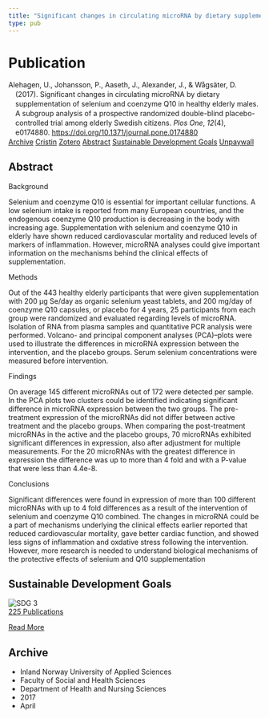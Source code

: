 ```yaml
---
title: "Significant changes in circulating microRNA by dietary supplementation of selenium and coenzyme Q10 in healthy elderly males. A subgroup analysis of a prospective randomized double-blind placebo-controlled trial among elderly Swedish citizens"
type: pub
---
```

<h1>Publication</h1>
<article id="csl-bib-container-CFLCKXUA" class="csl-bib-container">
  <div class="csl-bib-body" style="line-height: 1.35; padding-left: 1em; text-indent:-1em;">
  <div class="csl-entry">Alehagen, U., Johansson, P., Aaseth, J., Alexander, J., &amp; W&#xE5;gs&#xE4;ter, D. (2017). Significant changes in circulating microRNA by dietary supplementation of selenium and coenzyme Q10 in healthy elderly males. A subgroup analysis of a prospective randomized double-blind placebo-controlled trial among elderly Swedish citizens. <i>Plos One</i>, <i>12</i>(4), e0174880. <a href="https://doi.org/10.1371/journal.pone.0174880">https://doi.org/10.1371/journal.pone.0174880</a></div>
</div>
  <div class="csl-bib-buttons">
    <a href="#taxonomy-article-CFLCKXUA" class="csl-bib-button">Archive</a>
    <a href="https://app.cristin.no/results/show.jsf?id=1467166" alt="Cristin URL" class="csl-bib-button">Cristin</a>
    <a href="http://zotero.org/groups/5022929/items/CFLCKXUA" alt="Zotero URL" class="csl-bib-button">Zotero</a>
    <a href="#abstract-article-CFLCKXUA" class="csl-bib-button">Abstract</a>
    <a href="#sdg-article-CFLCKXUA" class="csl-bib-button">Sustainable Development Goals</a>
    <a href="https://journals.plos.org/plosone/article/file?id=10.1371/journal.pone.0174880&amp;type=printable" class="csl-bib-button">Unpaywall</a>
  </div>
  <div id="csl-bib-meta-container-CFLCKXUA"></div>
</article>
<div id="csl-bib-meta-CFLCKXUA" class="csl-bib-meta">
  <article id="abstract-article-CFLCKXUA" class="abstract-article">
    <h1>Abstract</h1>
    Background 
 
Selenium and coenzyme Q10 is essential for important cellular functions. A low selenium intake is reported from many European countries, and the endogenous coenzyme Q10 production is decreasing in the body with increasing age. Supplementation with selenium and coenzyme Q10 in elderly have shown reduced cardiovascular mortality and reduced levels of markers of inflammation. However, microRNA analyses could give important information on the mechanisms behind the clinical effects of supplementation. 
 
Methods 
 
Out of the 443 healthy elderly participants that were given supplementation with 200 μg Se/day as organic selenium yeast tablets, and 200 mg/day of coenzyme Q10 capsules, or placebo for 4 years, 25 participants from each group were randomized and evaluated regarding levels of microRNA. Isolation of RNA from plasma samples and quantitative PCR analysis were performed. Volcano- and principal component analyses (PCA)–plots were used to illustrate the differences in microRNA expression between the intervention, and the placebo groups. Serum selenium concentrations were measured before intervention. 
 
Findings 
 
On average 145 different microRNAs out of 172 were detected per sample. In the PCA plots two clusters could be identified indicating significant difference in microRNA expression between the two groups. The pre-treatment expression of the microRNAs did not differ between active treatment and the placebo groups. When comparing the post-treatment microRNAs in the active and the placebo groups, 70 microRNAs exhibited significant differences in expression, also after adjustment for multiple measurements. For the 20 microRNAs with the greatest difference in expression the difference was up to more than 4 fold and with a P-value that were less than 4.4e-8. 
 
Conclusions 
 
Significant differences were found in expression of more than 100 different microRNAs with up to 4 fold differences as a result of the intervention of selenium and coenzyme Q10 combined. The changes in microRNA could be a part of mechanisms underlying the clinical effects earlier reported that reduced cardiovascular mortality, gave better cardiac function, and showed less signs of inflammation and oxdative stress following the intervention. However, more research is needed to understand biological mechanisms of the protective effects of selenium and Q10 supplementation
  </article>
  <article id="sdg-article-CFLCKXUA" class="sdg-article">
    <h1>Sustainable Development Goals</h1>
    <div class="sdg-container"><div id="sdg3" class="sdg">
<img src="{{< params subfolder >}}images/sdg/sdg03_en.png" class="image" alt="SDG 3">
<div class="sdg-overlay">
<a href="{{< params subfolder >}}en/archive/?sdg=3#archive" class="sdg-publication-count"><span>225</span> Publications</a>
<p><a href="https://sdgs.un.org/goals/goal3" class="sdg-read-more">Read More</a></p>
</div>
</div></div>
  </article>
  <article id="taxonomy-article-CFLCKXUA" class="taxonomy-article">
    <h1>Archive</h1>
    <ul>
      <li>Inland Norway University of Applied Sciences</li>
      <li>Faculty of Social and Health Sciences</li>
      <li>Department of Health and Nursing Sciences</li>
      <li>2017</li>
      <li>April</li>
    </ul>
  </article>
</div>
